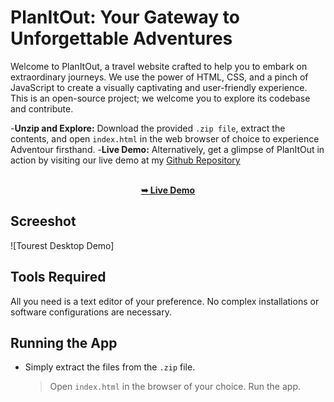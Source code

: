 
 
# PlanItOut: Your Gateway to Unforgettable Adventures

Welcome to PlanItOut, a travel website crafted to help you to embark on extraordinary journeys. We use the power of HTML, CSS, and a pinch of JavaScript to create a visually captivating and user-friendly experience.  <br/>
This is an open-source project; we welcome you to explore its codebase and contribute.<br />

-**Unzip and Explore:** Download the provided `.zip file`, extract the contents, and open `index.html` in the web browser of choice to experience Adventour firsthand.
-**Live Demo:** Alternatively, get a glimpse of PlanItOut in action by visiting our live demo at my [Github Repository]() <br/>

<div align="center">
  <br />
  <a href=""><strong>➥ Live Demo</strong></a>
</div>

## Screeshot

![Tourest Desktop Demo]

## Tools Required
All you need is a text editor of your preference. No complex installations or software configurations are necessary.

## Running the App
* Simply extract the files from the `.zip` file.
  > Open `index.html` in the browser of your choice.
  > Run the app.




